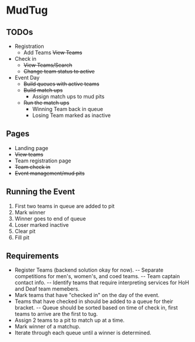 # MudTug
## TODOs
 - Registration
    - Add Teams
    ~~View Teams~~
 - Check in
    - ~~View Teams/Search~~
    - ~~Change team status to active~~
 - Event Day
    - ~~Build queues with active teams~~
    - ~~Build match ups~~
        - Assign match ups to mud pits
    - ~~Run the match ups~~
        - Winning Team back in queue
        - Losing Team marked as inactive
        
## Pages
- Landing page
- ~~View teams~~
- Team registration page
- ~~Team check in~~
- ~~Event management/mud pits~~

## Running the Event
1. First two teams in queue are added to pit
2. Mark winner
3. Winner goes to end of queue
4. Loser marked inactive
5. Clear pit
6. Fill pit

## Requirements
 - Register Teams (backend solution okay for now).
 -- Separate competitions for men's, women's, and coed teams.
 -- Team captain contact info.
 -- Identify teams that require interpreting services for HoH and Deaf team memebers.
 - Mark teams that have "checked in" on the day of the event.
 - Teams that have checked in should be added to a queue for their bracket. 
 -- Queue should be sorted based on time of check in, first teams to arrive are the first to tug.
 - Assign 2 teams to a pit to match up at a time.
 - Mark winner of a matchup.
 - Iterate through each queue until a winner is determined.